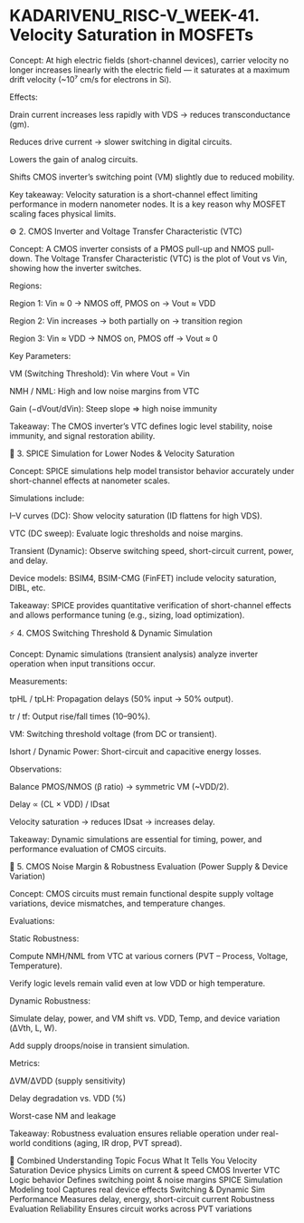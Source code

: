 # KADARIVENU_RISC-V_WEEK-41. Velocity Saturation in MOSFETs

Concept:
At high electric fields (short-channel devices), carrier velocity no longer increases linearly with the electric field — it saturates at a maximum drift velocity (~10⁷ cm/s for electrons in Si).

Effects:

Drain current increases less rapidly with VDS → reduces transconductance (gm).

Reduces drive current → slower switching in digital circuits.

Lowers the gain of analog circuits.

Shifts CMOS inverter’s switching point (VM) slightly due to reduced mobility.

Key takeaway:
Velocity saturation is a short-channel effect limiting performance in modern nanometer nodes. It is a key reason why MOSFET scaling faces physical limits.

⚙️ 2. CMOS Inverter and Voltage Transfer Characteristic (VTC)

Concept:
A CMOS inverter consists of a PMOS pull-up and NMOS pull-down.
The Voltage Transfer Characteristic (VTC) is the plot of Vout vs Vin, showing how the inverter switches.

Regions:

Region 1: Vin ≈ 0 → NMOS off, PMOS on → Vout ≈ VDD

Region 2: Vin increases → both partially on → transition region

Region 3: Vin ≈ VDD → NMOS on, PMOS off → Vout ≈ 0

Key Parameters:

VM (Switching Threshold): Vin where Vout = Vin

NMH / NML: High and low noise margins from VTC

Gain (−dVout/dVin): Steep slope ⇒ high noise immunity

Takeaway:
The CMOS inverter’s VTC defines logic level stability, noise immunity, and signal restoration ability.

🧪 3. SPICE Simulation for Lower Nodes & Velocity Saturation

Concept:
SPICE simulations help model transistor behavior accurately under short-channel effects at nanometer scales.

Simulations include:

I–V curves (DC): Show velocity saturation (ID flattens for high VDS).

VTC (DC sweep): Evaluate logic thresholds and noise margins.

Transient (Dynamic): Observe switching speed, short-circuit current, power, and delay.

Device models: BSIM4, BSIM-CMG (FinFET) include velocity saturation, DIBL, etc.

Takeaway:
SPICE provides quantitative verification of short-channel effects and allows performance tuning (e.g., sizing, load optimization).

⚡ 4. CMOS Switching Threshold & Dynamic Simulation

Concept:
Dynamic simulations (transient analysis) analyze inverter operation when input transitions occur.

Measurements:

tpHL / tpLH: Propagation delays (50% input → 50% output).

tr / tf: Output rise/fall times (10–90%).

VM: Switching threshold voltage (from DC or transient).

Ishort / Dynamic Power: Short-circuit and capacitive energy losses.

Observations:

Balance PMOS/NMOS (β ratio) → symmetric VM (~VDD/2).

Delay ∝ (CL × VDD) / IDsat

Velocity saturation → reduces IDsat → increases delay.

Takeaway:
Dynamic simulations are essential for timing, power, and performance evaluation of CMOS circuits.

🧮 5. CMOS Noise Margin & Robustness Evaluation (Power Supply & Device Variation)

Concept:
CMOS circuits must remain functional despite supply voltage variations, device mismatches, and temperature changes.

Evaluations:

Static Robustness:

Compute NMH/NML from VTC at various corners (PVT – Process, Voltage, Temperature).

Verify logic levels remain valid even at low VDD or high temperature.

Dynamic Robustness:

Simulate delay, power, and VM shift vs. VDD, Temp, and device variation (ΔVth, L, W).

Add supply droops/noise in transient simulation.

Metrics:

ΔVM/ΔVDD (supply sensitivity)

Delay degradation vs. VDD (%)

Worst-case NM and leakage

Takeaway:
Robustness evaluation ensures reliable operation under real-world conditions (aging, IR drop, PVT spread).

🧠 Combined Understanding
Topic	Focus	What It Tells You
Velocity Saturation	Device physics	Limits on current & speed
CMOS Inverter VTC	Logic behavior	Defines switching point & noise margins
SPICE Simulation	Modeling tool	Captures real device effects
Switching & Dynamic Sim	Performance	Measures delay, energy, short-circuit current
Robustness Evaluation	Reliability	Ensures circuit works across PVT variations
